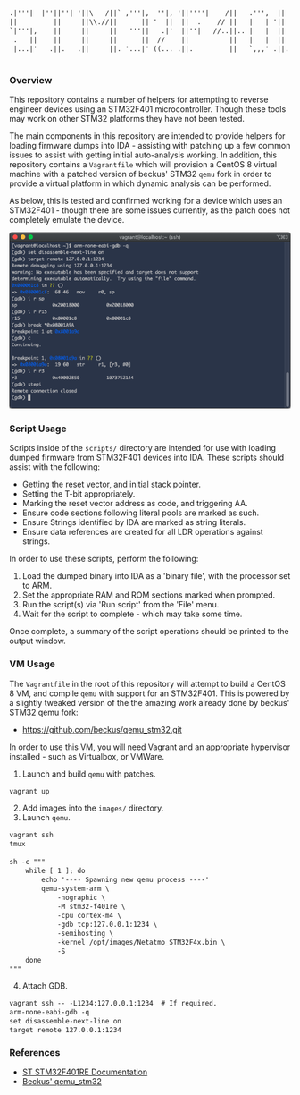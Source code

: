 ```
.|'''|  |''||''| '||\   /||` ,'''|,  ''|, '||''''|    /||   .''',  ||  
||         ||     ||\\.//||      || '  ||  ||  .    // ||   |   | '||  
`|'''|,    ||     ||     ||   '''||   .|'  ||''|   //..||.. |   |  ||  
 .   ||    ||     ||     ||      ||  //    ||          ||   |   |  ||  
 |...|'   .||.   .||     ||. '...|' ((... .||.         ||   `,,,' .||. 
                                                                       
```

### Overview

This repository contains a number of helpers for attempting to reverse
engineer devices using an STM32F401 microcontroller. Though these tools
may work on other STM32 platforms they have not been tested.

The main components in this repository are intended to provide helpers for
loading firmware dumps into IDA - assisting with patching up a few common
issues to assist with getting initial auto-analysis working. In addition,
this repository contains a `Vagrantfile` which will provision a CentOS 8
virtual machine with a patched version of beckus' STM32 `qemu` fork in order
to provide a virtual platform in which dynamic analysis can be performed.

As below, this is tested and confirmed working for a device which uses an
STM32F401 - though there are some issues currently, as the patch does not
completely emulate the device.

![STM32F401](./docs/images/gdb-attach.png?raw=true)

### Script Usage

Scripts inside of the `scripts/` directory are intended for use with loading
dumped firmware from STM32F401 devices into IDA. These scripts should assist
with the following:

  * Getting the reset vector, and initial stack pointer.
  * Setting the T-bit appropriately.
  * Marking the reset vector address as code, and triggering AA.
  * Ensure code sections following literal pools are marked as such.
  * Ensure Strings identified by IDA are marked as string literals.
  * Ensure data references are created for all LDR operations against strings.

In order to use these scripts, perform the following:

1. Load the dumped binary into IDA as a 'binary file', with the processor set
to ARM.
1. Set the appropriate RAM and ROM sections marked when prompted.
1. Run the script(s) via 'Run script' from the 'File' menu.
1. Wait for the script to complete - which may take some time.

Once complete, a summary of the script operations should be printed to the
output window.

### VM Usage

The `Vagrantfile` in the root of this repository will attempt to build a
CentOS 8 VM, and compile `qemu` with support for an STM32F401. This is
powered by a slightly tweaked version of the the amazing work already
done by beckus' STM32 qemu fork:

* https://github.com/beckus/qemu_stm32.git

In order to use this VM, you will need Vagrant and an appropriate hypervisor
installed - such as Virtualbox, or VMWare.

1. Launch and build `qemu` with patches.
```
vagrant up
```
2. Add images into the `images/` directory.
3. Launch `qemu`.
```
vagrant ssh
tmux

sh -c """
    while [ 1 ]; do
        echo '---- Spawning new qemu process ----'
        qemu-system-arm \
            -nographic \
            -M stm32-f401re \
            -cpu cortex-m4 \
            -gdb tcp:127.0.0.1:1234 \
            -semihosting \
            -kernel /opt/images/Netatmo_STM32F4x.bin \
            -S
    done
"""
```
4. Attach GDB.
```
vagrant ssh -- -L1234:127.0.0.1:1234  # If required.
arm-none-eabi-gdb -q
set disassemble-next-line on
target remote 127.0.0.1:1234
```

### References

* [ST STM32F401RE Documentation](https://www.st.com/en/microcontrollers-microprocessors/stm32f401re.html)
* [Beckus' qemu_stm32](https://github.com/beckus/qemu_stm32.git)
